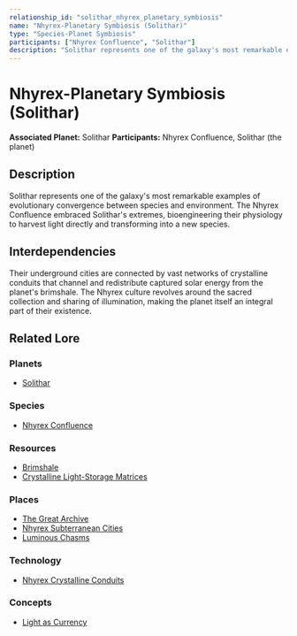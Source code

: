 ```yaml
---
relationship_id: "solithar_nhyrex_planetary_symbiosis"
name: "Nhyrex-Planetary Symbiosis (Solithar)"
type: "Species-Planet Symbiosis"
participants: ["Nhyrex Confluence", "Solithar"]
description: "Solithar represents one of the galaxy's most remarkable examples of evolutionary convergence between species and environment, where the Nhyrex Confluence bioengineered their physiology to harvest light directly."
---
```


# Nhyrex-Planetary Symbiosis (Solithar)

**Associated Planet:** Solithar
**Participants:** Nhyrex Confluence, Solithar (the planet)

## Description
Solithar represents one of the galaxy's most remarkable examples of evolutionary convergence between species and environment. The Nhyrex Confluence embraced Solithar's extremes, bioengineering their physiology to harvest light directly and transforming into a new species.

## Interdependencies
Their underground cities are connected by vast networks of crystalline conduits that channel and redistribute captured solar energy from the planet's brimshale. The Nhyrex culture revolves around the sacred collection and sharing of illumination, making the planet itself an integral part of their existence.

## Related Lore

### Planets
*   [Solithar](/planets/solithar)

### Species
*   [Nhyrex Confluence](/species/nhyrex_confluence)

### Resources
*   [Brimshale](/resources/brimshale)
*   [Crystalline Light-Storage Matrices](/resources/crystalline_light_storage_matrices)

### Places
*   [The Great Archive](/places/the_great_archive)
*   [Nhyrex Subterranean Cities](/places/nhyrex_subterranean_cities)
*   [Luminous Chasms](/places/luminous_chasms)

### Technology
*   [Nhyrex Crystalline Conduits](/technology/nhyrex_crystalline_conduits)

### Concepts
*   [Light as Currency](/concepts/light_as_currency) 